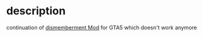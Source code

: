# description
continuation of [dismemberment Mod](https://www.gta5-mods.com/scripts/dismemberment) for GTA5 which doesn't work anymore